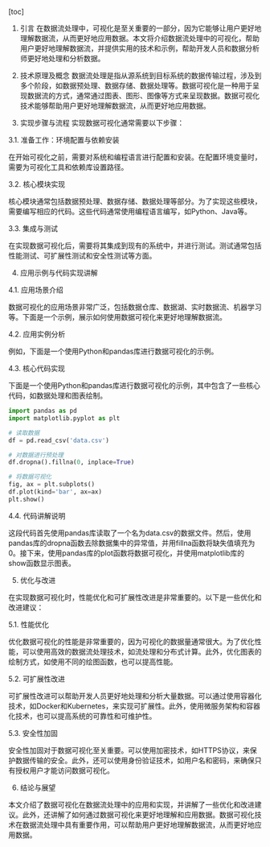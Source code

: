 
[toc]                    
                
                
1. 引言
在数据流处理中，可视化是至关重要的一部分，因为它能够让用户更好地理解数据流，从而更好地应用数据。本文将介绍数据流处理中的可视化，帮助用户更好地理解数据流，并提供实用的技术和示例，帮助开发人员和数据分析师更好地处理和分析数据。

2. 技术原理及概念
数据流处理是指从源系统到目标系统的数据传输过程，涉及到多个阶段，如数据预处理、数据存储、数据处理等。数据可视化是一种用于呈现数据流的方式，通常通过图表、图形、图像等方式来呈现数据。数据可视化技术能够帮助用户更好地理解数据流，从而更好地应用数据。

3. 实现步骤与流程
实现数据可视化通常需要以下步骤：

3.1. 准备工作：环境配置与依赖安装

在开始可视化之前，需要对系统和编程语言进行配置和安装。在配置环境变量时，需要为可视化工具和依赖库设置路径。

3.2. 核心模块实现

核心模块通常包括数据预处理、数据存储、数据处理等部分。为了实现这些模块，需要编写相应的代码。这些代码通常使用编程语言编写，如Python、Java等。

3.3. 集成与测试

在实现数据可视化后，需要将其集成到现有的系统中，并进行测试。测试通常包括性能测试、可扩展性测试和安全性测试等方面。

4. 应用示例与代码实现讲解

4.1. 应用场景介绍

数据可视化的应用场景非常广泛，包括数据仓库、数据湖、实时数据流、机器学习等。下面是一个示例，展示如何使用数据可视化来更好地理解数据流。

4.2. 应用实例分析

例如，下面是一个使用Python和pandas库进行数据可视化的示例。

4.3. 核心代码实现

下面是一个使用Python和pandas库进行数据可视化的示例，其中包含了一些核心代码，如数据处理和图表绘制。
```python
import pandas as pd
import matplotlib.pyplot as plt

# 读取数据
df = pd.read_csv('data.csv')

# 对数据进行预处理
df.dropna().fillna(0, inplace=True)

# 将数据可视化
fig, ax = plt.subplots()
df.plot(kind='bar', ax=ax)
plt.show()
```

4.4. 代码讲解说明

这段代码首先使用pandas库读取了一个名为data.csv的数据文件。然后，使用pandas库的dropna函数去除数据集中的异常值，并用fillna函数将缺失值填充为0。接下来，使用pandas库的plot函数将数据可视化，并使用matplotlib库的show函数显示图表。

5. 优化与改进

在实现数据可视化时，性能优化和可扩展性改进是非常重要的。以下是一些优化和改进建议：

5.1. 性能优化

优化数据可视化的性能是非常重要的，因为可视化的数据量通常很大。为了优化性能，可以使用高效的数据流处理技术，如流处理和分布式计算。此外，优化图表的绘制方式，如使用不同的绘图函数，也可以提高性能。

5.2. 可扩展性改进

可扩展性改进可以帮助开发人员更好地处理和分析大量数据。可以通过使用容器化技术，如Docker和Kubernetes，来实现可扩展性。此外，使用微服务架构和容器化技术，也可以提高系统的可靠性和可维护性。

5.3. 安全性加固

安全性加固对于数据可视化至关重要。可以使用加密技术，如HTTPS协议，来保护数据传输的安全。此外，还可以使用身份验证技术，如用户名和密码，来确保只有授权用户才能访问数据可视化。

6. 结论与展望

本文介绍了数据可视化在数据流处理中的应用和实现，并讲解了一些优化和改进建议。此外，还讲解了如何通过数据可视化来更好地理解和应用数据。数据可视化技术在数据流处理中具有重要作用，可以帮助用户更好地理解数据流，从而更好地应用数据。

